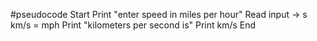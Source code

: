 #pseudocode
Start
Print "enter speed in miles per hour"
Read input -> s
km/s = mph
Print "kilometers per second is"
Print km/s
End
